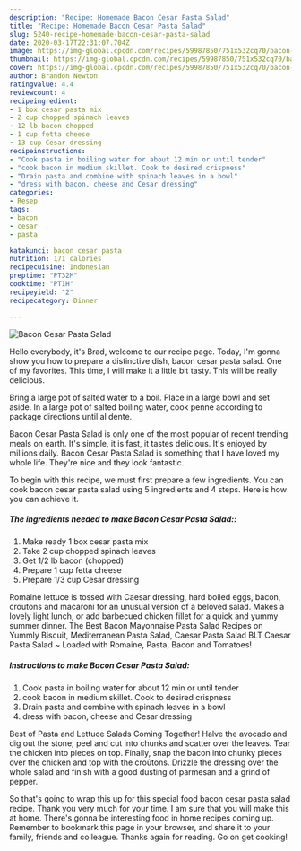 ```yaml
---
description: "Recipe: Homemade Bacon Cesar Pasta Salad"
title: "Recipe: Homemade Bacon Cesar Pasta Salad"
slug: 5240-recipe-homemade-bacon-cesar-pasta-salad
date: 2020-03-17T22:31:07.704Z
image: https://img-global.cpcdn.com/recipes/59987850/751x532cq70/bacon-cesar-pasta-salad-recipe-main-photo.jpg
thumbnail: https://img-global.cpcdn.com/recipes/59987850/751x532cq70/bacon-cesar-pasta-salad-recipe-main-photo.jpg
cover: https://img-global.cpcdn.com/recipes/59987850/751x532cq70/bacon-cesar-pasta-salad-recipe-main-photo.jpg
author: Brandon Newton
ratingvalue: 4.4
reviewcount: 4
recipeingredient:
- 1 box cesar pasta mix
- 2 cup chopped spinach leaves
- 12 lb bacon chopped
- 1 cup fetta cheese
- 13 cup Cesar dressing
recipeinstructions:
- "Cook pasta in boiling water for about 12 min or until tender"
- "cook bacon in medium skillet. Cook to desired crispness"
- "Drain pasta and combine with spinach leaves in a bowl"
- "dress with bacon, cheese and Cesar dressing"
categories:
- Resep
tags:
- bacon
- cesar
- pasta

katakunci: bacon cesar pasta
nutrition: 171 calories
recipecuisine: Indonesian
preptime: "PT32M"
cooktime: "PT1H"
recipeyield: "2"
recipecategory: Dinner

---
```



![Bacon Cesar Pasta Salad](https://img-global.cpcdn.com/recipes/59987850/751x532cq70/bacon-cesar-pasta-salad-recipe-main-photo.jpg)

Hello everybody, it's Brad, welcome to our recipe page. Today, I'm gonna show you how to prepare a distinctive dish, bacon cesar pasta salad. One of my favorites. This time, I will make it a little bit tasty. This will be really delicious.

Bring a large pot of salted water to a boil. Place in a large bowl and set aside. In a large pot of salted boiling water, cook penne according to package directions until al dente.

Bacon Cesar Pasta Salad is only one of the most popular of recent trending meals on earth. It's simple, it is fast, it tastes delicious. It's enjoyed by millions daily. Bacon Cesar Pasta Salad is something that I have loved my whole life. They're nice and they look fantastic.


To begin with this recipe, we must first prepare a few ingredients. You can cook bacon cesar pasta salad using 5 ingredients and 4 steps. Here is how you can achieve it.

##### The ingredients needed to make Bacon Cesar Pasta Salad::

1. Make ready 1 box cesar pasta mix
1. Take 2 cup chopped spinach leaves
1. Get 1/2 lb bacon (chopped)
1. Prepare 1 cup fetta cheese
1. Prepare 1/3 cup Cesar dressing


Romaine lettuce is tossed with Caesar dressing, hard boiled eggs, bacon, croutons and macaroni for an unusual version of a beloved salad. Makes a lovely light lunch, or add barbecued chicken fillet for a quick and yummy summer dinner. The Best Bacon Mayonnaise Pasta Salad Recipes on Yummly Biscuit, Mediterranean Pasta Salad, Caesar Pasta Salad BLT Caesar Pasta Salad ~ Loaded with Romaine, Pasta, Bacon and Tomatoes! 

##### Instructions to make Bacon Cesar Pasta Salad:

1. Cook pasta in boiling water for about 12 min or until tender
1. cook bacon in medium skillet. Cook to desired crispness
1. Drain pasta and combine with spinach leaves in a bowl
1. dress with bacon, cheese and Cesar dressing


Best of Pasta and Lettuce Salads Coming Together! Halve the avocado and dig out the stone; peel and cut into chunks and scatter over the leaves. Tear the chicken into pieces on top. Finally, snap the bacon into chunky pieces over the chicken and top with the croûtons. Drizzle the dressing over the whole salad and finish with a good dusting of parmesan and a grind of pepper. 

So that's going to wrap this up for this special food bacon cesar pasta salad recipe. Thank you very much for your time. I am sure that you will make this at home. There's gonna be interesting food in home recipes coming up. Remember to bookmark this page in your browser, and share it to your family, friends and colleague. Thanks again for reading. Go on get cooking!
